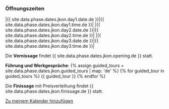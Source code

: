 ### Öffnungszeiten

|{{ site.data.phase.dates.jkon.day1.date.de }}|{{ site.data.phase.dates.jkon.day1.time.de }}|
|{{ site.data.phase.dates.jkon.day2.date.de }}|{{ site.data.phase.dates.jkon.day2.time.de }}|
|{{ site.data.phase.dates.jkon.day3.date.de }}|{{ site.data.phase.dates.jkon.day3.time.de }}|

Die __Vernissage__ findet {{ site.data.phase.dates.jkon.opening.de }} statt.

__Führung und Werkgespräche__: 
{% assign guided_tours = site.data.phase.dates.jkon.guided_tours | map: 'de' %}
{% for guided_tour in guided_tours %}
{{ guided_tour }}
{% endfor %}

Die __Finissage__ mit Preisverleihung findet {{ site.data.phase.dates.jkon.finissage.de }} statt.

[Zu meinem Kalender hinzufügen](scripts/ical-script/jkon2021.ics)

